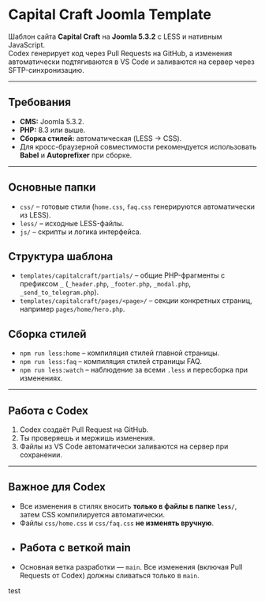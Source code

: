 # Capital Craft Joomla Template

Шаблон сайта **Capital Craft** на **Joomla 5.3.2** с LESS и нативным JavaScript.  
Codex генерирует код через Pull Requests на GitHub, а изменения автоматически подтягиваются в VS Code и заливаются на сервер через SFTP-синхронизацию.

---

## Требования

- **CMS:** Joomla 5.3.2.
- **PHP:** 8.3 или выше.
- **Сборка стилей:** автоматическая (LESS → CSS).
- Для кросс-браузерной совместимости рекомендуется использовать **Babel** и **Autoprefixer** при сборке.

---

## Основные папки

- `css/` – готовые стили (`home.css`, `faq.css` генерируются автоматически из LESS).
- `less/` – исходные LESS-файлы.
- `js/` – скрипты и логика интерфейса.

## Структура шаблона

- `templates/capitalcraft/partials/` – общие PHP-фрагменты с префиксом `_` (`_header.php`, `_footer.php`, `_modal.php`, `_send_to_telegram.php`).
- `templates/capitalcraft/pages/<page>/` – секции конкретных страниц, например `pages/home/hero.php`.

## Сборка стилей

- `npm run less:home` – компиляция стилей главной страницы.
- `npm run less:faq` – компиляция стилей страницы FAQ.
- `npm run less:watch` – наблюдение за всеми `.less` и пересборка при изменениях.

---

## Работа с Codex

1. Codex создаёт Pull Request на GitHub.
2. Ты проверяешь и мержишь изменения.
3. Файлы из VS Code автоматически заливаются на сервер при сохранении.

---

## Важное для Codex

- Все изменения в стилях вносить **только в файлы в папке `less/`**, затем CSS компилируется автоматически.
- Файлы `css/home.css` и `css/faq.css` **не изменять вручную**.
- ## Работа с веткой main
- Основная ветка разработки — `main`. Все изменения (включая Pull Requests от Codex) должны сливаться только в `main`.

test
